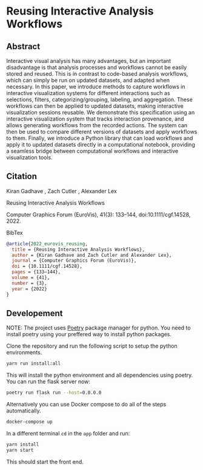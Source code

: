 # Reusing Interactive Analysis Workflows

## Abstract

Interactive visual analysis has many advantages, but an important disadvantage is that analysis processes and workflows cannot be easily stored and reused. This is in contrast to code-based analysis workflows, which can simply be run on updated datasets, and adapted when necessary. In this paper, we introduce methods to capture workflows in interactive visualization systems for different interactions such as selections, filters, categorizing/grouping, labeling, and aggregation. These workflows can then be applied to updated datasets, making interactive visualization sessions reusable. We demonstrate this specification using an interactive visualization system that tracks interaction provenance, and allows generating workflows from the recorded actions. The system can then be used to compare different versions of datasets and apply workflows to them. Finally, we introduce a Python library that can load workflows and apply it to updated datasets directly in a computational notebook, providing a seamless bridge between computational workflows and interactive visualization tools.

## Citation

Kiran Gadhave , Zach Cutler , Alexander Lex

Reusing Interactive Analysis Workflows

Computer Graphics Forum (EuroVis), 41(3): 133–144, doi:10.1111/cgf.14528, 2022. 

BibTex
```bibtex
@article{2022_eurovis_reusing,
  title = {Reusing Interactive Analysis Workflows},
  author = {Kiran Gadhave and Zach Cutler and Alexander Lex},
  journal = {Computer Graphics Forum (EuroVis)},
  doi = {10.1111/cgf.14528},
  pages = {133–144},
  volume = {41},
  number = {3},
  year = {2022}
}
```

## Developement

NOTE: The project uses [Poetry](https://python-poetry.org/) package manager for python. You need to install poetry using your preffered way to install python packages.

Clone the repository and run the following script to setup the python environments.

```bash
yarn run install:all
```

This will install the python environment and all dependencies using poetry. You can run the flask server now:

```bash
poetry run flask run --host=0.0.0.0
```

Alternatively you can use Docker compose to do all of the steps automatically.

```bash
docker-compose up
```

In a different terminal `cd` in the `app` folder and run:

```bash
yarn install
yarn start
```

This should start the front end.
